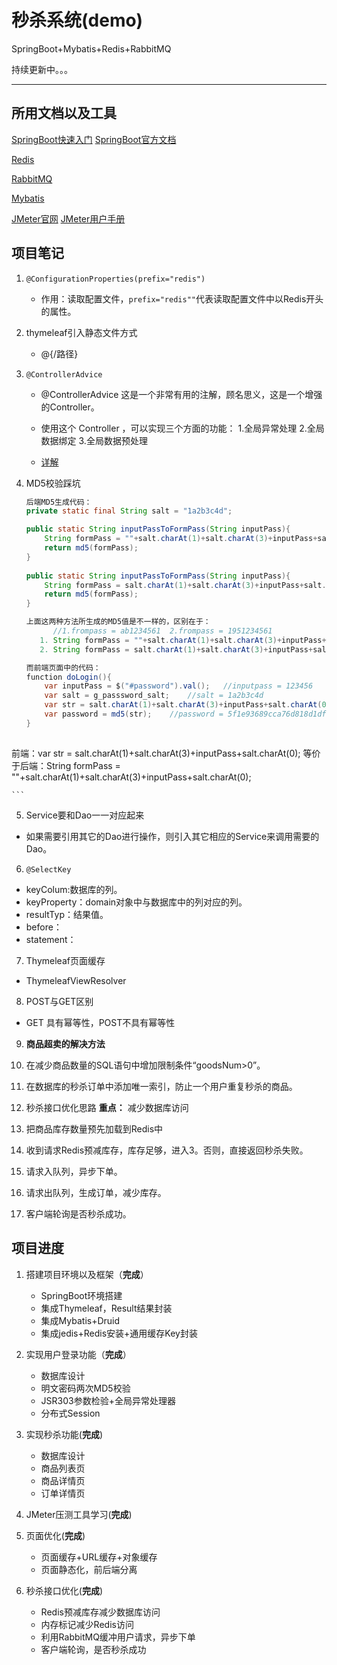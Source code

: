 # 秒杀系统(demo)
SpringBoot+Mybatis+Redis+RabbitMQ

持续更新中。。。

---


## 所用文档以及工具

[SpringBoot快速入门](https://spring.io/projects/spring-boot)
[SpringBoot官方文档](https://docs.spring.io/spring-boot/docs/1.5.6.RELEASE/reference/htmlsingle/)

[Redis](https://redis.io/)

[RabbitMQ](https://www.rabbitmq.com/)

[Mybatis](http://mybatis.org/spring-boot-starter/mybatis-spring-boot-autoconfigure/)

[JMeter官网](https://jmeter.apache.org/)
[JMeter用户手册](https://jmeter.apache.org/usermanual/index.html)

## 项目笔记
01. `@ConfigurationProperties(prefix="redis")`
    - 作用：读取配置文件，`prefix="redis""`代表读取配置文件中以Redis开头的属性。

02. thymeleaf引入静态文件方式
    - @{/路径}

03. `@ControllerAdvice`
    - @ControllerAdvice 这是一个非常有用的注解，顾名思义，这是一个增强的Controller。
    - 使用这个 Controller ，可以实现三个方面的功能：
      1.全局异常处理 2.全局数据绑定 3.全局数据预处理
    
    - [详解](https://www.cnblogs.com/lenve/p/10748453.html)

04. MD5校验踩坑
    ```java
    后端MD5生成代码：
    private static final String salt = "1a2b3c4d";
    
    public static String inputPassToFormPass(String inputPass){
        String formPass = ""+salt.charAt(1)+salt.charAt(3)+inputPass+salt.charAt(0);
        return md5(formPass);
    }
     
    public static String inputPassToFormPass(String inputPass){
        String formPass = salt.charAt(1)+salt.charAt(3)+inputPass+salt.charAt(0);
        return md5(formPass);
    }
    
    上面这两种方法所生成的MD5值是不一样的，区别在于：
          //1.frompass = ab1234561  2.frompass = 1951234561
       1. String formPass = ""+salt.charAt(1)+salt.charAt(3)+inputPass+salt.charAt(0);
       2. String formPass = salt.charAt(1)+salt.charAt(3)+inputPass+salt.charAt(0);
    
    而前端页面中的代码：
    function doLogin(){
    	var inputPass = $("#password").val();   //inputpass = 123456
    	var salt = g_passsword_salt;	//salt = 1a2b3c4d
    	var str = salt.charAt(1)+salt.charAt(3)+inputPass+salt.charAt(0);
    	var password = md5(str);	//password = 5f1e93689cca76d818d1df7994a7bd0c
    }
   
   前端：var str = salt.charAt(1)+salt.charAt(3)+inputPass+salt.charAt(0);
   等价于后端：String formPass = ""+salt.charAt(1)+salt.charAt(3)+inputPass+salt.charAt(0);
   
    ```
    
05. Service要和Dao一一对应起来
   - 如果需要引用其它的Dao进行操作，则引入其它相应的Service来调用需要的Dao。

06. `@SelectKey`
   - keyColum:数据库的列。
   - keyProperty：domain对象中与数据库中的列对应的列。
   - resultTyp：结果值。
   - before：
   - statement：
   
07. Thymeleaf页面缓存
   - ThymeleafViewResolver
   
08. POST与GET区别
   - GET 具有幂等性，POST不具有幂等性
   
09. **商品超卖的解决方法**
   1. 在减少商品数量的SQL语句中增加限制条件“goodsNum>0”。
   2. 在数据库的秒杀订单中添加唯一索引，防止一个用户重复秒杀的商品。

10. 秒杀接口优化思路
   **重点：** 减少数据库访问
   1. 把商品库存数量预先加载到Redis中
   2. 收到请求Redis预减库存，库存足够，进入3。否则，直接返回秒杀失败。
   3. 请求入队列，异步下单。
   4. 请求出队列，生成订单，减少库存。
   5. 客户端轮询是否秒杀成功。
## 项目进度
1. 搭建项目环境以及框架（**完成**）
   - SpringBoot环境搭建
   - 集成Thymeleaf，Result结果封装
   - 集成Mybatis+Druid
   - 集成jedis+Redis安装+通用缓存Key封装
   
2. 实现用户登录功能（**完成**）
   - 数据库设计
   - 明文密码两次MD5校验
   - JSR303参数检验+全局异常处理器
   - 分布式Session
   
3. 实现秒杀功能(**完成**)
   - 数据库设计
   - 商品列表页
   - 商品详情页
   - 订单详情页

4. JMeter压测工具学习(**完成**)

5. 页面优化(**完成**)
   - 页面缓存+URL缓存+对象缓存
   - 页面静态化，前后端分离

6. 秒杀接口优化(**完成**)
   - Redis预减库存减少数据库访问
   - 内存标记减少Redis访问
   - 利用RabbitMQ缓冲用户请求，异步下单
   - 客户端轮询，是否秒杀成功

